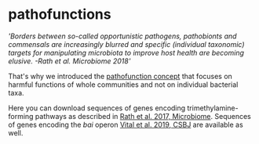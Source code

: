 # pathofunctions
<em>'Borders between so-called opportunistic pathogens, pathobionts and commensals are increasingly blurred and specific (individual taxonomic) targets for manipulating microbiota to improve host health are becoming elusive. -Rath et al. Microbiome 2018' </em>

That's why we introduced the [pathofunction concept](https://microbiomejournal.biomedcentral.com/articles/10.1186/s40168-018-0542-0) that focuses on harmful functions of whole communities and not on individual bacterial taxa.

Here you can download sequences of genes encoding trimethylamine-forming pathways as described in [Rath et al. 2017, Microbiome](https://microbiomejournal.biomedcentral.com/articles/10.1186/s40168-017-0271-9).
Sequences of genes encoding the <em>bai</em> operon [Vital et al. 2019, CSBJ](https://www.sciencedirect.com/science/article/pii/S2001037019302235?via%3Dihub) are available as well.
